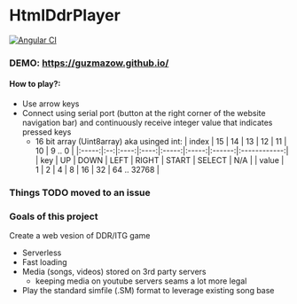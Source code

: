 # HtmlDdrPlayer

[![Angular CI](https://github.com/Guzmazow/HtmlDdrPlayer/actions/workflows/angular.yml/badge.svg)](https://github.com/Guzmazow/HtmlDdrPlayer/actions/workflows/angular.yml)

### DEMO: https://guzmazow.github.io/
#### How to play?:
- Use arrow keys
- Connect using serial port (button at the right corner of the website navigation bar) and continuously receive integer value that indicates pressed keys
  - 16 bit array (Uint8array) aka usinged int:
    | index | 15 |  14  |  13  |   12  |   11  |   10   |    9 .. 0    |
    |:-----:|:--:|:----:|:----:|:-----:|:-----:|:------:|:------------:|
    |  key  | UP | DOWN | LEFT | RIGHT | START | SELECT |      N/A     |
    | value |  1 |   2  |   4  |   8   |   16  |   32   |  64 .. 32768 |
### Things TODO moved to an issue

### Goals of this project
Create a web vesion of DDR/ITG game
- Serverless
- Fast loading
- Media (songs, videos) stored on 3rd party servers
  - keeping media on youtube servers seams a lot more legal
- Play the standard simfile (.SM) format to leverage existing song base
